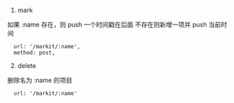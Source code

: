 1. mark

如果 :name 存在，则 push 一个时间戳在后面
不存在则新增一项并 push 当前时间

```
  url: '/markit/:name',
  method: post,
```

2. delete

删除名为 :name 的项目

```
  url: '/markit/:name'
```